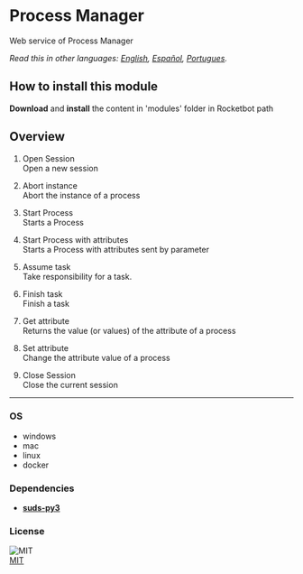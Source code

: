 # Process Manager
  
Web service of Process Manager  

*Read this in other languages: [English](README.md), [Español](README.es.md), [Portugues](README.pr.md).*

## How to install this module
  
__Download__ and __install__ the content in 'modules' folder in Rocketbot path  



## Overview


1. Open Session  
Open a new session

2. Abort instance  
Abort the instance of a process

3. Start Process  
Starts a Process

4. Start Process with attributes  
Starts a Process with attributes sent by parameter

5. Assume task  
Take responsibility for a task.

6. Finish task  
Finish a task

7. Get attribute  
Returns the value (or values) of the attribute of a process

8. Set attribute  
Change the attribute value of a process

9. Close Session  
Close the current session  




----
### OS

- windows
- mac
- linux
- docker

### Dependencies
- [**suds-py3**](https://pypi.org/project/suds-py3/)
### License
  
![MIT](https://camo.githubusercontent.com/107590fac8cbd65071396bb4d04040f76cde5bde/687474703a2f2f696d672e736869656c64732e696f2f3a6c6963656e73652d6d69742d626c75652e7376673f7374796c653d666c61742d737175617265)  
[MIT](http://opensource.org/licenses/mit-license.ph)